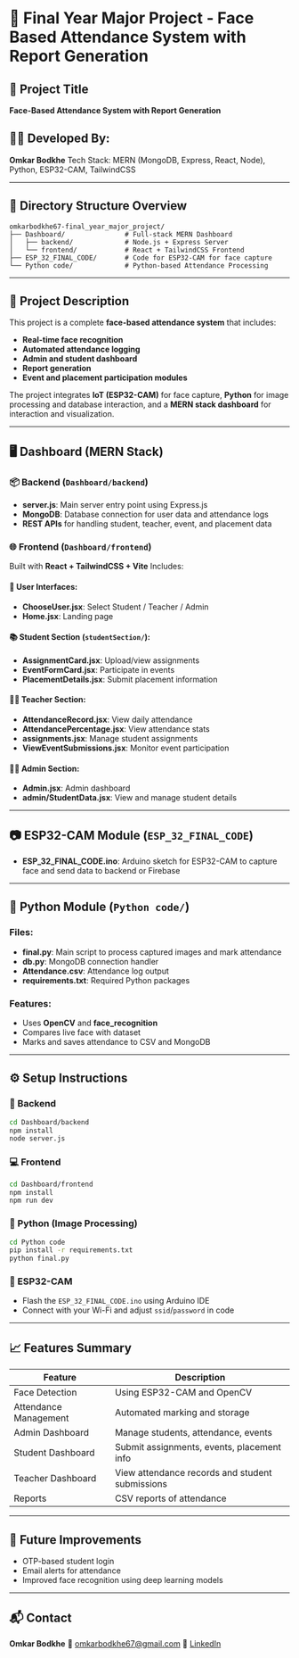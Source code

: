 # 🧠 Final Year Major Project - Face Based Attendance System with Report Generation

## 🔰 Project Title

**Face-Based Attendance System with Report Generation**

## 👨‍💻 Developed By:

**Omkar Bodkhe**
Tech Stack: MERN (MongoDB, Express, React, Node), Python, ESP32-CAM, TailwindCSS

---

## 📁 Directory Structure Overview

```
omkarbodkhe67-final_year_major_project/
├── Dashboard/               # Full-stack MERN Dashboard
│   ├── backend/             # Node.js + Express Server
│   └── frontend/            # React + TailwindCSS Frontend
├── ESP_32_FINAL_CODE/       # Code for ESP32-CAM for face capture
└── Python code/             # Python-based Attendance Processing
```

---

## 📌 Project Description

This project is a complete **face-based attendance system** that includes:

* **Real-time face recognition**
* **Automated attendance logging**
* **Admin and student dashboard**
* **Report generation**
* **Event and placement participation modules**

The project integrates **IoT (ESP32-CAM)** for face capture, **Python** for image processing and database interaction, and a **MERN stack dashboard** for interaction and visualization.

---

## 🖥️ Dashboard (MERN Stack)

### 📦 Backend (`Dashboard/backend`)

* **server.js**: Main server entry point using Express.js
* **MongoDB**: Database connection for user data and attendance logs
* **REST APIs** for handling student, teacher, event, and placement data

### 🌐 Frontend (`Dashboard/frontend`)

Built with **React + TailwindCSS + Vite**
Includes:

#### 👤 User Interfaces:

* **ChooseUser.jsx**: Select Student / Teacher / Admin
* **Home.jsx**: Landing page

#### 📚 Student Section (`studentSection/`):

* **AssignmentCard.jsx**: Upload/view assignments
* **EventFormCard.jsx**: Participate in events
* **PlacementDetails.jsx**: Submit placement information

#### 👨‍🏫 Teacher Section:

* **AttendanceRecord.jsx**: View daily attendance
* **AttendancePercentage.jsx**: View attendance stats
* **assignments.jsx**: Manage student assignments
* **ViewEventSubmissions.jsx**: Monitor event participation

#### 🧑‍💼 Admin Section:

* **Admin.jsx**: Admin dashboard
* **admin/StudentData.jsx**: View and manage student details

---

## 📷 ESP32-CAM Module (`ESP_32_FINAL_CODE`)

* **ESP\_32\_FINAL\_CODE.ino**: Arduino sketch for ESP32-CAM to capture face and send data to backend or Firebase

---

## 🐍 Python Module (`Python code/`)

### Files:

* **final.py**: Main script to process captured images and mark attendance
* **db.py**: MongoDB connection handler
* **Attendance.csv**: Attendance log output
* **requirements.txt**: Required Python packages

### Features:

* Uses **OpenCV** and **face\_recognition**
* Compares live face with dataset
* Marks and saves attendance to CSV and MongoDB

---

## ⚙️ Setup Instructions

### 🔧 Backend

```bash
cd Dashboard/backend
npm install
node server.js
```

### 💻 Frontend

```bash
cd Dashboard/frontend
npm install
npm run dev
```

### 🐍 Python (Image Processing)

```bash
cd Python code
pip install -r requirements.txt
python final.py
```

### 🔌 ESP32-CAM

* Flash the `ESP_32_FINAL_CODE.ino` using Arduino IDE
* Connect with your Wi-Fi and adjust `ssid`/`password` in code

---

## 📈 Features Summary

| Feature               | Description                                     |
| --------------------- | ----------------------------------------------- |
| Face Detection        | Using ESP32-CAM and OpenCV                      |
| Attendance Management | Automated marking and storage                   |
| Admin Dashboard       | Manage students, attendance, events             |
| Student Dashboard     | Submit assignments, events, placement info      |
| Teacher Dashboard     | View attendance records and student submissions |
| Reports               | CSV reports of attendance                       |

---

## 🏁 Future Improvements

* OTP-based student login
* Email alerts for attendance
* Improved face recognition using deep learning models

---

## 📬 Contact

**Omkar Bodkhe**
📧 [omkarbodkhe67@gmail.com](mailto:omkarbodkhe67@gmail.com) 
🔗 [LinkedIn](https://linkedin.com/in/omkarbodkhe)

